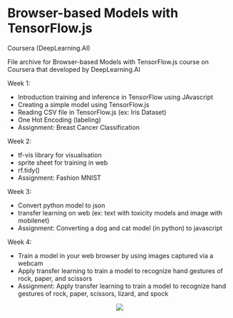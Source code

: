 # Browser-based Models with TensorFlow.js

Coursera (DeepLearning.AI)

File archive for Browser-based Models with TensorFlow.js course on Coursera that developed by DeepLearning.AI

Week 1:
- Introduction training and inference in TensorFlow using JAvascript
- Creating a simple model using TensorFlow.js
- Reading CSV file in TensorFlow.js (ex: Iris Dataset)
- One Hot Encoding (labeling)
- Assignment: Breast Cancer Classification

Week 2:
- tf-vis library for visualisation
- sprite sheet for training in web
- rf.tidy()
- Assignment: Fashion MNIST

Week 3:
- Convert python model to json 
- transfer learning on web (ex: text with toxicity models and image with mobilenet)
- Assignment: Converting a dog and cat model (in python) to javascript

Week 4:
- Train a model in your web browser by using images captured via a webcam
- Apply transfer learning to train a model to recognize hand gestures of rock, paper, and scissors
- Assignment: Apply transfer learning to train a model to recognize hand gestures of rock, paper, scissors, lizard, and spock

<p align="center">
  <img src="https://user-images.githubusercontent.com/99332005/164878616-95b41f55-c0fb-4730-acd5-020eaa02f96c.png">
</p>

